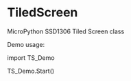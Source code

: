 # TiledScreen
MicroPython SSD1306 Tiled Screen class

Demo usage:

import TS_Demo

TS_Demo.Start()

